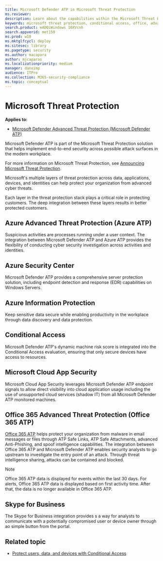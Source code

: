 ```yaml
---
title: Microsoft Defender ATP in Microsoft Threat Protection
ms.reviewer: 
description: Learn about the capabilities within the Microsoft Threat Protection 
keywords: microsoft threat protection, conditional access, office, advanced threat protection, azure atp, azure security center, microsoft cloud app security
search.product: eADQiWindows 10XVcnh
search.appverid: met150
ms.prod: w10
ms.mktglfcycl: deploy
ms.sitesec: library
ms.pagetype: security
ms.author: macapara
author: mjcaparas
ms.localizationpriority: medium
manager: dansimp
audience: ITPro
ms.collection: M365-security-compliance 
ms.topic: conceptual
---
```


# Microsoft Threat Protection 

**Applies to:**

- [Microsoft Defender Advanced Threat Protection (Microsoft Defender ATP)](https://go.microsoft.com/fwlink/p/?linkid=2069559)

Microsoft Defender ATP is part of the Microsoft Threat Protection solution that helps implement end-to-end security across possible attack surfaces in the modern workplace.

For more information on Microsoft Threat Protection, see [Announcing Microsoft Threat Protection](https://techcommunity.microsoft.com/t5/Security-Privacy-and-Compliance/Announcing-Microsoft-Threat-Protection/ba-p/262783).

Microsoft's multiple layers of threat protection across data, applications, devices, and identities can help protect your organization from advanced cyber threats. 

Each layer in the threat protection stack plays a critical role in protecting customers. The deep integration between these layers results in better protected customers.

## Azure Advanced Threat Protection (Azure ATP)
 Suspicious activities are processes running under a user context. The integration between Microsoft Defender ATP and Azure ATP provides the flexibility of conducting cyber security investigation across activities and identities. 

## Azure Security Center
Microsoft Defender ATP provides a comprehensive server protection solution, including endpoint detection and response (EDR) capabilities on Windows Servers.

## Azure Information Protection
Keep sensitive data secure while enabling productivity in the workplace through data discovery and data protection.

## Conditional Access
Microsoft Defender ATP's dynamic machine risk score is integrated into the Conditional Access evaluation, ensuring that only secure devices have access to resources. 


## Microsoft Cloud App Security
Microsoft Cloud App Security leverages Microsoft Defender ATP endpoint signals to allow direct visibility into cloud application usage including the use of unsupported cloud services (shadow IT) from all Microsoft Defender ATP monitored machines.

## Office 365 Advanced Threat Protection (Office 365 ATP)
[Office 365 ATP](https://docs.microsoft.com/office365/securitycompliance/office-365-atp) helps protect your organization from malware in email messages or files through ATP Safe Links, ATP Safe Attachments, advanced Anti-Phishing, and spoof intelligence capabilities. The integration between Office 365 ATP and Microsoft Defender ATP enables security analysts to go upstream to investigate the entry point of an attack. Through threat intelligence sharing, attacks can be contained and blocked. 

>[!NOTE]
> Office 365 ATP data is displayed for events within the last 30 days. For alerts, Office 365 ATP data is displayed based on first activity time. After that, the data is no longer available in Office 365 ATP.

## Skype for Business
The Skype for Business integration provides s a way for analysts to communicate with a potentially compromised user or device owner through ao simple button from the portal.



## Related topic
- [Protect users, data, and devices with Conditional Access](conditional-access.md)



